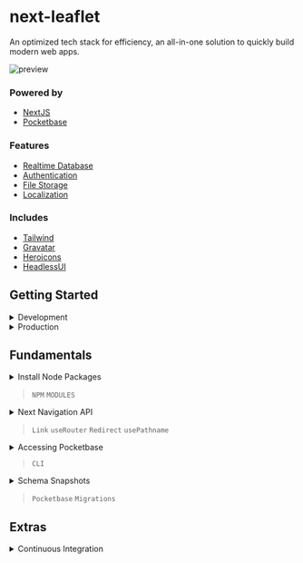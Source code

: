 
# next-leaflet

An optimized tech stack for efficiency, an all-in-one solution to quickly build modern web apps.

![preview](https://i.imgur.com/oulW1VO.png)



### Powered by

- [NextJS](https://nextjs.org)
- [Pocketbase](https://pocketbase.io)



### Features

- [Realtime Database](https://pocketbase.io)
- [Authentication](https://pocketbase.io/docs/authentication/)
- [File Storage](https://pocketbase.io/docs/files-handling/)
- [Localization](https://next-intl-docs.vercel.app)



### Includes

- [Tailwind](https://tailwindcss.com)
- [Gravatar](https://gravatar.com)
- [Heroicons](https://heroicons.com)
- [HeadlessUI](https://headlessui.com)



## Getting Started

<details><summary>Development</summary>

### Dependencies

- Install docker and docker compose.
    
    - Windows: [Docker Desktop](https://www.docker.com/get-started/)
    - Linux: [Guide from Digital Ocean](https://www.digitalocean.com/community/tutorials/how-to-install-and-use-docker-compose-on-ubuntu-22-04)
    - Ubuntu >20.04: [Guide from Thijmen Heuvelink](https://wiki.thijmenheuvelink.nl/linux/install-docker)

### Development

> Ensure that you've [cloned](https://git-scm.com/docs/git-clone) the repository and are on the correct path. 

#### Start

``` docker compose up ```

The stack is now accessible on your preferred browser at http://localhost:3000, the pocketbase interface can be found at http://localhost:3000/pb/_

#### Stop

To stop the stack from running simply execute the ` CTRL + C ` shortcut.

</details>



<details><summary>Production</summary>

### Preparation

1. Create a ` .env ` file:
   - Locate the ` .env.sample ` file in your project directory.
   - Duplicate or copy the contents of this file.
   - Rename the duplicate or copied file to ` .env `. 

2. Configure the environment variable:
   - Open the ` .env ` file in a text editor.
   - Locate the line that defines the ` PRODUCTION ` variable.
   - Set the value of ` PRODUCTION ` to ` "true" ` (include the quotes).

### Production

#### Start

> Unlike in the development steps we now add the  ` -d ` flag which makes the service run in the background.

``` docker compose up -d ```

The stack is now accessible on your preferred browser at http://localhost:3000 or on a differently defined port as stated in the `.env` file, the pocketbase interface can be found at http://localhost:3000/pb/_



#### Stop

``` docker compose down ```

</details>



## Fundamentals

<details><summary>Install Node Packages</summary>

#### Install

``` docker compose exec next npm i -D <package> ```

#### Remove

``` docker compose exec next npm r <package> ```

</details>

> ` NPM ` ` MODULES `


<details><summary>Next Navigation API</summary>

Instead of using `next/navigation` you should opt for the helper at ` @helpers/navigation `, this is a replacement required by ` next-intl ` it offers the same functionality.

</details>

> ` Link ` ` useRouter ` ` Redirect ` ` usePathname `


<details><summary>Accessing Pocketbase</summary>

Pocketbase has a client executable, below is an example that outputs all available commands. You can learn more on how to use it [here](https://pocketbase.io/docs).

``` docker compose exec pocketbase pocketbase --help ```

</details>

> ` CLI `


<details><summary>Schema Snapshots</summary>

Executing the following will generate a schema snapshot in ` src/backend/migrations `, note that this process does not save any collection data.

``` docker compose exec pocketbase pocketbase migrate collections ```

</details>

> ` Pocketbase ` ` Migrations `



## Extras

<details><summary>Continuous Integration</summary>

### Preparation

> The workflow has been set up to connect to any VPS via SSH as defined in the Repository Secrets.

1. Install docker and docker compose on your VPS.
    
    - Windows: [Docker Desktop](https://www.docker.com/get-started/)
    - Linux: [Guide from Digital Ocean](https://www.digitalocean.com/community/tutorials/how-to-install-and-use-docker-compose-on-ubuntu-22-04)
    - Ubuntu >20.04: [Guide from Thijmen Heuvelink](https://wiki.thijmenheuvelink.nl/linux/install-docker)

2. Setup a Runner on GitHub

    1. Create a new Runner
    
        - Navigate to ` Settings > Actions > Runners `

            > To set up a new self-hosted runner, follow the instructions provided by GitHub to configure the runner to listen for jobs. It is advisable to install it as a service.

    2. Define environment variables
    
        - Navigate and create new secrets in `Settings > Secrets and variables > Actions`

            Name|Expects|Description
            -|-|-
            SSH_KEY|Private Key|Generated private ssh-key which will beused    to access the VPS.
            SSH_HOST|IP Address|The address of your VPS that runs theGitHub    Actions Runner.
            SSH_USER|Username|System user which should be utilized for deployments.
            SSH_PORT|Port Number|The port that will be used to connectwith     the VPS, default is 22.
            APP_ENV|Environment|Contents of the ` .env ` file withadjusted     values for deployment.

### Activation

Define the branch in `.github/deploy.yml` and modify it from being ` disabled ` to an existing branch. Any modifications made to that particular branch will automatically trigger the Action, deploying your stack to your VPS.

</details>